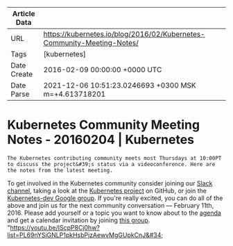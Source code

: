 |             Article Data             ||
| ----------------- | ----------------- |
| URL               | https://kubernetes.io/blog/2016/02/Kubernetes-Community-Meeting-Notes/        |
| Tags              | [kubernetes]       |
| Date Create       | 2016-02-09 00:00:00 &#43;0000 UTC |
| Date Parse        | 2021-12-06 10:51:23.0246693 &#43;0300 MSK m=&#43;4.613718201  |

#  Kubernetes Community Meeting Notes - 20160204  | Kubernetes

	
	
	
	
	The Kubernetes contributing community meets most Thursdays at 10:00PT to discuss the project&#39;s status via a videoconference. Here are the notes from the latest meeting.
To get involved in the Kubernetes community consider joining our [Slack channel](http://slack.k8s.io/), taking a look at the [Kubernetes project](https://github.com/kubernetes/) on GitHub, or join the [Kubernetes-dev Google group](https://groups.google.com/forum/#!forum/kubernetes-dev). If you&#39;re really excited, you can do all of the above and join us for the next community conversation — February 11th, 2016. Please add yourself or a topic you want to know about to the [agenda](https://docs.google.com/document/d/1VQDIAB0OqiSjIHI8AWMvSdceWhnz56jNpZrLs6o7NJY/edit#) and get a calendar invitation by joining [this group](https://groups.google.com/forum/#!forum/kubernetes-community-video-chat).
&#34;https://youtu.be/IScpP8Cj0hw?list=PL69nYSiGNLP1pkHsbPjzAewvMgGUpkCnJ&#34;


	

	


